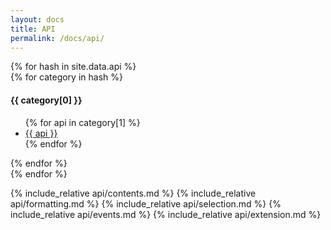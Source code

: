 ```yaml
---
layout: docs
title: API
permalink: /docs/api/
---
```


<div class="row table-of-contents">
{% for hash in site.data.api %}
<nav class="four columns">
  {% for category in hash %}
  <h4>{{ category[0] }}</h4>
  <ul>
  {% for api in category[1] %}<li><a href="#{{ api | downcase }}">{{ api }}</a></li>{% endfor %}
  </ul>
  {% endfor %}
</nav>
{% endfor %}
</div>

{% include_relative api/contents.md %}
{% include_relative api/formatting.md %}
{% include_relative api/selection.md %}
{% include_relative api/events.md %}
{% include_relative api/extension.md %}
